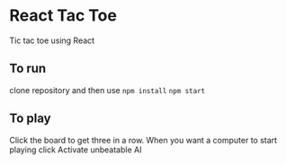# React Tac Toe

Tic tac toe using React

## To run

clone repository and then use
`npm install`
`npm start`

## To play

Click the board to get three in a row.
When you want a computer to start playing click Activate unbeatable AI
